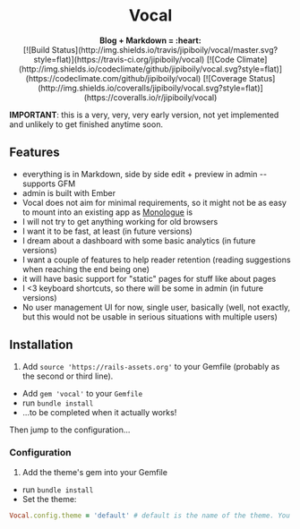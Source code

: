 <h1 align="center">
  Vocal
</h1>
<p align="center">
  <b>Blog + Markdown = :heart:</b>
  <br />
  [![Build Status](http://img.shields.io/travis/jipiboily/vocal/master.svg?style=flat)](https://travis-ci.org/jipiboily/vocal)
  [![Code Climate](http://img.shields.io/codeclimate/github/jipiboily/vocal.svg?style=flat)](https://codeclimate.com/github/jipiboily/vocal)
  [![Coverage Status](http://img.shields.io/coveralls/jipiboily/vocal.svg?style=flat)](https://coveralls.io/r/jipiboily/vocal)
</p>



**IMPORTANT**: this is a very, very, very early version, not yet implemented and unlikely to get finished anytime soon.


## Features

- everything is in Markdown, side by side edit + preview in admin
-- supports GFM
- admin is built with Ember
- Vocal does not aim for minimal requirements, so it might not be as easy to mount into an existing app as [Monologue](https://github.com/jipiboily/monologue) is
- I will not try to get anything working for old browsers
- I want it to be fast, at least (in future versions)
- I dream about a dashboard with some basic analytics (in future versions)
- I want a couple of features to help reader retention (reading suggestions when reaching the end being one)
- it will have basic support for "static" pages for stuff like about pages
- I <3 keyboard shortcuts, so there will be some in admin (in future versions)
- No user management UI for now, single user, basically (well, not exactly, but this would not be usable in serious situations with multiple users)

## Installation

1. Add `source 'https://rails-assets.org'` to your Gemfile (probably as the second or third line).
- Add `gem 'vocal'` to your `Gemfile`
- run `bundle install`
- ...to be completed when it actually works!

Then jump to the configuration...

### Configuration
1. Add the theme's gem into your Gemfile
- run `bundle install`
- Set the theme:
```ruby
Vocal.config.theme = 'default' # default is the name of the theme. You
```
